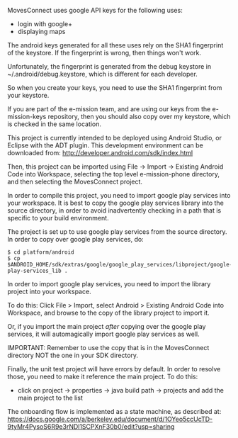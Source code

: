MovesConnect uses google API keys for the following uses:
- login with google+
- displaying maps

The android keys generated for all these uses rely on the SHA1 fingerprint of
the keystore. If the fingerprint is wrong, then things won't work.

Unfortunately, the fingerprint is generated from the debug keystore in
~/.android/debug.keystore, which is different for each developer.

So when you create your keys, you need to use the SHA1 fingerprint from your
keystore.

If you are part of the e-mission team, and are using our keys from the
e-mission-keys repository, then you should also copy over my keystore, which is
checked in the same location.

This project is currently intended to be deployed using Android Studio, or
Eclipse with the ADT plugin. This development environment can be downloaded
from: http://developer.android.com/sdk/index.html

Then, this project can be imported using File -> Import -> Existing Android
Code into Workspace, selecting the top level e-mission-phone directory, and
then selecting the MovesConnect project.

In order to compile this project, you need to import google play services into
your workspace. It is best to copy the google play services library into the
source directory, in order to avoid inadvertently checking in a path that is
specific to your build environment.

The project is set up to use google play services from the source directory.
In order to copy over google play services, do:

    $ cd platform/android
    $ cp $ANDROID_HOME/sdk/extras/google/google_play_services/libproject/google-play-services_lib .

In order to import google play services, you need to import the library project
into your workspace.

To do this: Click File > Import, select Android > Existing Android Code into
Workspace, and browse to the copy of the library project to import it.

Or, if you import the main project *after* copying over the google play services,
it will automagically import google play services as well.

IMPORTANT: Remember to use the copy that is in the MovesConnect directory NOT
the one in your SDK directory.

Finally, the unit test project will have errors by default. In order to resolve
those, you need to make it reference the main project. To do this:
- click on project -> properties -> java build path -> projects and add the main project to the list

The onboarding flow is implemented as a state machine, as described at:
https://docs.google.com/a/berkeley.edu/document/d/1OYeo5ccUcTD-9tyMr4PysoS6R9e3rNDl1SCPXnF30b0/edit?usp=sharing
